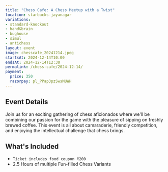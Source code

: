 ```yaml
---
title: "Chess Cafe: A Chess Meetup with a Twist"
location: starbucks-jayanagar
variations:
- standard-knockout
- hand&brain
- bughouse
- simul
- antichess
layout: event
image: chesscafe_20241214.jpeg
startsAt: 2024-12-14T10:00
endsAt: 2024-12-14T12:30
permalink: /chess-cafe/2024-12-14/
payment:
  price: 350
  razorpay: pl_PPap3pzSwsMUWH
---
```


## Event Details

Join us for an exciting gathering of chess aficionados where we'll be
combining our passion for the game with the pleasure of sipping on freshly
brewed coffee. This event is all about camaraderie, friendly competition, and
enjoying the intellectual challenge that chess brings.

## What's Included

- `Ticket includes food coupon ₹200`
- 2.5 Hours of multiple Fun-filled Chess Variants
